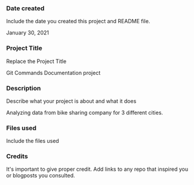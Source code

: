 ### Date created
Include the date you created this project and README file.

January 30, 2021

### Project Title
Replace the Project Title

Git Commands Documentation project

### Description
Describe what your project is about and what it does

Analyzing data from bike sharing company for 3 different cities.

### Files used
Include the files used

### Credits
It's important to give proper credit. Add links to any repo that inspired you or blogposts you consulted.
